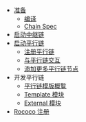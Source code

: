<!-- docs/_sidebar.md -->

- [准备](zh-cn/)
  - [编译](zh-cn/1-prep/1-compiling)
  - [Chain Spec](zh-cn/1-prep/2-chain-spec)
- [启动中继链](zh-cn/2-relay-chain/1-launch)
- [启动平行链](zh-cn/3-parachains/1-launch)
  - [注册平行链](zh-cn/3-parachains/2-register)
  - [与平行链交互](zh-cn/3-parachains/3-interact)
  - [添加更多平行链节点](zh-cn/3-parachains/4-more-nodes)
- 开发平行链
  - [平行链模版概覧](zh-cn/5-develop/1-template-overview)
  - [Template 模块](zh-cn/5-develop/2-template-pallet)
  - [External 模块](zh-cn/5-develop/3-external-pallet)
- [Rococo 注册](zh-cn/6-register/1-register)


